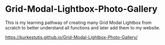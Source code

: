 # Grid-Modal-Lightbox-Photo-Gallery
This is my learning pathway of creating many Grid Modal Lightbox from scratch to better understand all functions and later add them to my website.

https://kurkestutis.github.io/Grid-Modal-Lightbox-Photo-Gallery/
